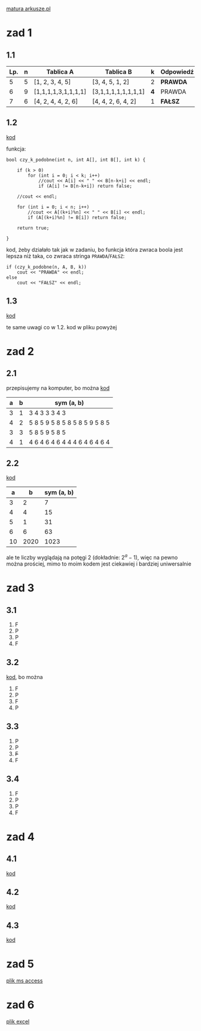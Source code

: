 [matura arkusze.pl](https://arkusze.pl/matura-informatyka-2020-czerwiec-poziom-rozszerzony/)

# zad 1
## 1.1
Lp. | n | Tablica A | Tablica B | k | Odpowiedź
----|---|-----------|-----------|---|----------
5 | 5 | [1, 2, 3, 4, 5] | [3, 4, 5, 1, 2] | 2 | **PRAWDA**
6 | 9 | [1,1,1,1,3,1,1,1,1] | [3,1,1,1,1,1,1,1,1] | **4** | PRAWDA
7 | 6 | [4, 2, 4, 4, 2, 6] | [4, 4, 2, 6, 4, 2] | 1 | **FAŁSZ**

## 1.2
[kod](cz1/1/12.cpp)

funkcja:
```
bool czy_k_podobne(int n, int A[], int B[], int k) {

    if (k > 0)
        for (int i = 0; i < k; i++)
            //cout << A[i] << " " << B[n-k+i] << endl;
            if (A[i] != B[n-k+i]) return false;

    //cout << endl;

    for (int i = 0; i < n; i++)
        //cout << A[(k+i)%n] << " " << B[i] << endl;
        if (A[(k+i)%n] != B[i]) return false;

    return true;

}
```

kod, żeby działało tak jak w zadaniu, bo funkcja która zwraca boola jest lepsza niż taka, co zwraca stringa `PRAWDA`/`FAŁSZ`:
```
if (czy_k_podobne(n, A, B, k))
    cout << "PRAWDA" << endl;
else
    cout << "FAŁSZ" << endl;
```

## 1.3
[kod](cz1/1/13.cpp)

te same uwagi co w 1.2. kod w pliku powyżej


# zad 2
## 2.1
przepisujemy na komputer, bo można
[kod](cz1/2/21.cpp)

a | b | sym (a, b)
--|---|------------
3 | 1 | 3 4 3 3 3 4 3
4 | 2 | 5 8 5 9 5 8 5 8 5 8 5 9 5 8 5
3 | 3 | 5 8 5 9 5 8 5
4 | 1 | 4 6 4 6 4 6 4 4 4 6 4 6 4 6 4

## 2.2
[kod](cz1/2/22.cpp)

a | b | sym (a, b)
--|---|------------
3 | 2 | 7
4 | 4 | 15
5 | 1 | 31
6 | 6 | 63
10 | 2020 | 1023

ale te liczby wyglądają na potęgi 2 (dokładnie: $2^a -1$), więc na pewno można prościej, mimo to moim kodem jest ciekawiej i bardziej uniwersalnie

# zad 3
## 3.1
1. F
2. P
3. P
4. F

## 3.2
[kod](cz1/3/32.cpp), bo można

1. F
2. P
3. F
3. P

## 3.3
1. P
2. P
3. ~~F~~
4. F

## 3.4
1. F
2. P
3. P
4. F


# zad 4
## 4.1
[kod](cz2/4/41.cpp)

## 4.2
[kod](cz2/4/42.cpp)

## 4.3
[kod](cz2/4/43.cpp)


# zad 5
[plik ms access](cz2/5/jezyki.accdb)


# zad 6
[plik excel](cz2/6/statek.xlsx)